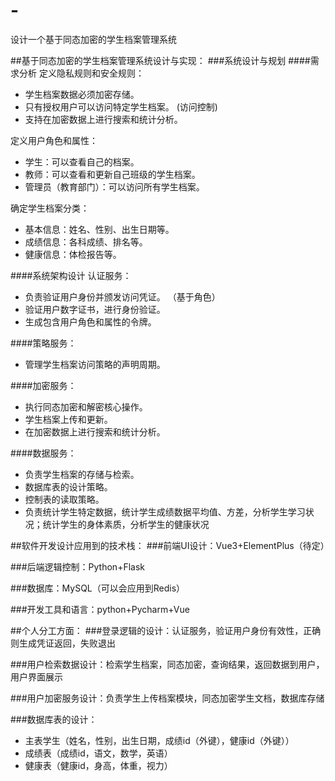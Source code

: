 # -
设计一个基于同态加密的学生档案管理系统

##基于同态加密的学生档案管理系统设计与实现：
###系统设计与规划
####需求分析
定义隐私规则和安全规则：
  * 学生档案数据必须加密存储。
  * 只有授权用户可以访问特定学生档案。  (访问控制)
  * 支持在加密数据上进行搜索和统计分析。

定义用户角色和属性：
  * 学生：可以查看自己的档案。
  * 教师：可以查看和更新自己班级的学生档案。
  * 管理员（教育部门）：可以访问所有学生档案。

确定学生档案分类：
  * 基本信息：姓名、性别、出生日期等。
  * 成绩信息：各科成绩、排名等。
  * 健康信息：体检报告等。

####系统架构设计
认证服务：
  * 负责验证用户身份并颁发访问凭证。 （基于角色）
  * 验证用户数字证书，进行身份验证。
  * 生成包含用户角色和属性的令牌。

####策略服务：
  * 管理学生档案访问策略的声明周期。

####加密服务：
  * 执行同态加密和解密核心操作。
  * 学生档案上传和更新。
  * 在加密数据上进行搜索和统计分析。
    
####数据服务：
  * 负责学生档案的存储与检索。
  * 数据库表的设计策略。
  * 控制表的读取策略。
  * 负责统计学生特定数据，统计学生成绩数据平均值、方差，分析学生学习状况；统计学生的身体素质，分析学生的健康状况

##软件开发设计应用到的技术栈：
###前端UI设计：Vue3+ElementPlus（待定）

###后端逻辑控制：Python+Flask

###数据库：MySQL（可以会应用到Redis）

###开发工具和语言：python+Pycharm+Vue

##个人分工方面：
###登录逻辑的设计：认证服务，验证用户身份有效性，正确则生成凭证返回，失败退出

###用户检索数据设计：检索学生档案，同态加密，查询结果，返回数据到用户，用户界面展示

###用户加密服务设计：负责学生上传档案模块，同态加密学生文档，数据库存储

###数据库表的设计：
  * 主表学生（姓名，性别，出生日期，成绩id（外键），健康id（外键））
  * 成绩表（成绩id，语文，数学，英语）
  * 健康表（健康id，身高，体重，视力）

